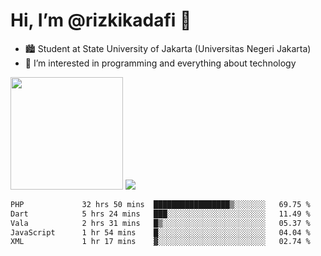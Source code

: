 # Hi, I’m @rizkikadafi 👋
- 🏙 Student at State University of Jakarta (Universitas Negeri Jakarta)
- 👀 I’m interested in programming and everything about technology
<img height="180em" src="https://github-readme-stats.vercel.app/api?username=rizkikadafi&show_icons=true&hide_border=true&&count_private=true&include_all_commits=true" />
<img src="https://github-readme-stats.vercel.app/api/top-langs/?username=rizkikadafi&show_icons=true&hide_border=true&&count_private=true&include_all_commits=true" />

<!--START_SECTION:waka-->

```txt
PHP             32 hrs 50 mins  █████████████████▒░░░░░░░   69.75 %
Dart            5 hrs 24 mins   ███░░░░░░░░░░░░░░░░░░░░░░   11.49 %
Vala            2 hrs 31 mins   █▒░░░░░░░░░░░░░░░░░░░░░░░   05.37 %
JavaScript      1 hr 54 mins    █░░░░░░░░░░░░░░░░░░░░░░░░   04.04 %
XML             1 hr 17 mins    ▓░░░░░░░░░░░░░░░░░░░░░░░░   02.74 %
```

<!--END_SECTION:waka-->

<!---
rizkikadafi/rizkikadafi is a ✨ special ✨ repository because its `README.md` (this file) appears on your GitHub profile.
You can click the Preview link to take a look at your changes.
--->
